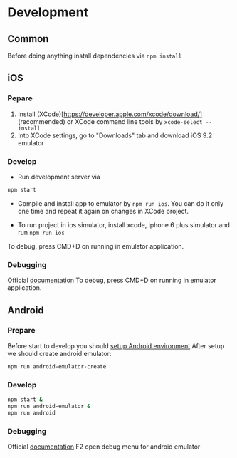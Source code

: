 
# Development

## Common

Before doing anything install dependencies via `npm install`

## iOS

### Pepare

1. Install (XCode)[https://developer.apple.com/xcode/download/] (recommended) or XCode command line tools by `xcode-select --install`
2. Into XCode settings, go to "Downloads" tab and download iOS 9.2 emulator

### Develop

* Run development server via 
```sh
npm start
```

* Compile and install app to emulator by `npm run ios`. You can do it only one time and repeat it again on changes in XCode project.

* To run project in ios simulator, install xcode, iphone 6 plus simulator and run `npm run ios`

To debug, press CMD+D on running in emulator application.

### Debugging

Official [documentation](https://facebook.github.io/react-native/docs/debugging.html)
To debug, press CMD+D on running in emulator application.

## Android

### Prepare

Before start to develop you should [setup Android environment](https://facebook.github.io/react-native/docs/android-setup.html)
After setup we should create android emulator:

```sh
npm run android-emulator-create
```


### Develop

```sh
npm start &
npm run android-emulator &
npm run android
```

### Debugging

Official [documentation](https://facebook.github.io/react-native/docs/debugging.html)
F2 open debug menu for android emulator
